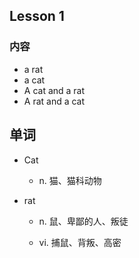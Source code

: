 ## Lesson 1

### 内容

* a rat
* a cat
* A cat and a rat
* A rat and a cat

## 单词

* Cat

  * n. 猫、猫科动物

* rat

  * n. 鼠、卑鄙的人、叛徒

  * vi. 捕鼠、背叛、高密



